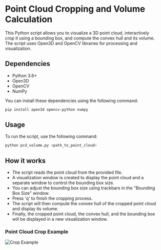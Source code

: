 # Point Cloud Cropping and Volume Calculation

This Python script allows you to visualize a 3D point cloud, interactively crop it using a bounding box, and compute the convex hull and its volume. The script uses Open3D and OpenCV libraries for processing and visualization.

## Dependencies

- Python 3.6+
- Open3D
- OpenCV
- NumPy

You can install these dependencies using the following command:

```bash
pip install open3d opencv-python numpy
```


## Usage

To run the script, use the following command:

```bash
python pcd_volume.py <path_to_point_cloud>
```

## How it works
- The script reads the point cloud from the provided file.
- A visualization window is created to display the point cloud and a separate window to control the bounding box size.
- You can adjust the bounding box size using trackbars in the "Bounding Box Size" window.
- Press 'q' to finish the cropping process.
- The script will then compute the convex hull of the cropped point cloud and display its volume.
- Finally, the cropped point cloud, the convex hull, and the bounding box will be displayed in a new visualization window.

### Point Cloud Crop Example
![Crop Example](assets/demo.gif)
